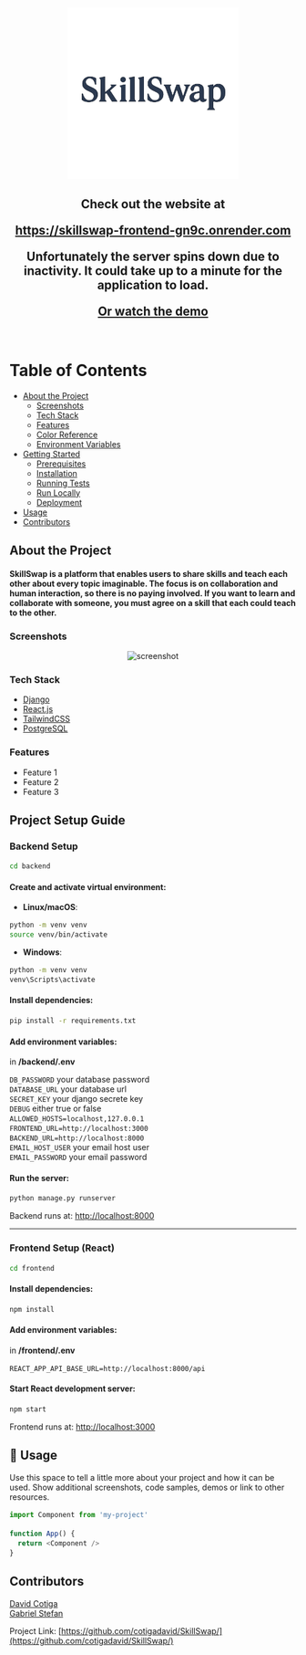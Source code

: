 
<div align="center">

  <img src="frontend/src/assets/Logo1024.png" alt="logo" width="300" height="auto" />
   
<h2>
    <p>Check out the website at</p>
    <a href="https://github.com/Louis3797/awesome-readme-template">https://skillswap-frontend-gn9c.onrender.com</a>
    <p>Unfortunately the server spins down due to inactivity. It could take up to a minute for the application to load.</p>
    <a href="https://youtube.com">Or watch the demo</a>
  </h2>
</div>

<br />

<!-- Table of Contents -->
# Table of Contents

- [About the Project](#star2-about-the-project)
  * [Screenshots](#camera-screenshots)
  * [Tech Stack](#space_invader-tech-stack)
  * [Features](#dart-features)
  * [Color Reference](#art-color-reference)
  * [Environment Variables](#key-environment-variables)
- [Getting Started](#toolbox-getting-started)
  * [Prerequisites](#bangbang-prerequisites)
  * [Installation](#gear-installation)
  * [Running Tests](#test_tube-running-tests)
  * [Run Locally](#running-run-locally)
  * [Deployment](#triangular_flag_on_post-deployment)
- [Usage](#eyes-usage)
- [Contributors](#wave-contributing)

  

<!-- About the Project -->
## About the Project

<h4>
SkillSwap is a platform that enables users to share skills and teach each other about every topic imaginable. The focus is on collaboration and human interaction, so there is no paying involved. If you want to learn and collaborate with someone, you must agree on a skill that each could teach to the other.
</h4>

<!-- Screenshots -->
### Screenshots

<div align="center"> 
  <img src="https://placehold.co/600x400?text=Your+Screenshot+here" alt="screenshot" />
</div>


<!-- TechStack -->
### Tech Stack

<ul>
  <li><a href="https://www.djangoproject.com/">Django</a></li>
  <li><a href="https://reactjs.org/">React.js</a></li>
  <li><a href="https://tailwindcss.com/">TailwindCSS</a></li>
  <li><a href="https://www.postgresql.org/">PostgreSQL</a></li>
</ul>

<!-- Features -->
### Features

- Feature 1
- Feature 2
- Feature 3



## Project Setup Guide

### Backend Setup

```bash
cd backend
```

#### Create and activate virtual environment:

- **Linux/macOS**:

```bash
python -m venv venv
source venv/bin/activate
```

- **Windows**:

```bash
python -m venv venv
venv\Scripts\activate
```

#### Install dependencies:

```bash
pip install -r requirements.txt
```

#### Add environment variables:

in  **/backend/.env**

`DB_PASSWORD` your database password  
`DATABASE_URL` your database url  
`SECRET_KEY` your django secrete key  
`DEBUG` either true or false  
`ALLOWED_HOSTS=localhost,127.0.0.1`    
`FRONTEND_URL=http://localhost:3000`  
`BACKEND_URL=http://localhost:8000`  
`EMAIL_HOST_USER` your email host user  
`EMAIL_PASSWORD` your email password  


#### Run the server:

```bash
python manage.py runserver
```

Backend runs at: [http://localhost:8000](http://localhost:8000)

---

### Frontend Setup (React)

```bash
cd frontend
```

#### Install dependencies:

```bash
npm install
```
#### Add environment variables:

in **/frontend/.env**

`REACT_APP_API_BASE_URL=http://localhost:8000/api` 

#### Start React development server:

```bash
npm start
```

Frontend runs at: [http://localhost:3000](http://localhost:3000)


<!-- Usage -->
## :eyes: Usage

Use this space to tell a little more about your project and how it can be used. Show additional screenshots, code samples, demos or link to other resources.


```javascript
import Component from 'my-project'

function App() {
  return <Component />
}
```


<!-- Contributing -->
## Contributors

<a href="https://github.com/cotigadavid">David Cotiga</a>  
<a href="https://github.com/gabriel-stefan">Gabriel Stefan</a>


Project Link: [https://github.com/cotigadavid/SkillSwap/](https://github.com/cotigadavid/SkillSwap/)

